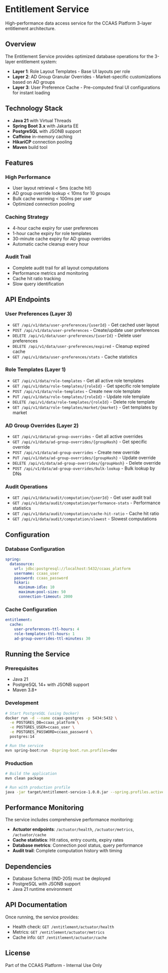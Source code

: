 # Entitlement Service

High-performance data access service for the CCAAS Platform 3-layer entitlement architecture.

## Overview

The Entitlement Service provides optimized database operations for the 3-layer entitlement system:

- **Layer 1**: Role Layout Templates - Base UI layouts per role
- **Layer 2**: AD Group Granular Overrides - Market-specific customizations based on AD groups
- **Layer 3**: User Preference Cache - Pre-computed final UI configurations for instant loading

## Technology Stack

- **Java 21** with Virtual Threads
- **Spring Boot 3.x** with Jakarta EE
- **PostgreSQL** with JSONB support
- **Caffeine** in-memory caching
- **HikariCP** connection pooling
- **Maven** build tool

## Features

### High Performance
- User layout retrieval < 5ms (cache hit)
- AD group override lookup < 10ms for 10 groups
- Bulk cache warming < 100ms per user
- Optimized connection pooling

### Caching Strategy
- 4-hour cache expiry for user preferences
- 1-hour cache expiry for role templates
- 30-minute cache expiry for AD group overrides
- Automatic cache cleanup every hour

### Audit Trail
- Complete audit trail for all layout computations
- Performance metrics and monitoring
- Cache hit ratio tracking
- Slow query identification

## API Endpoints

### User Preferences (Layer 3)
- `GET /api/v1/data/user-preferences/{userId}` - Get cached user layout
- `POST /api/v1/data/user-preferences` - Create/update user preferences
- `DELETE /api/v1/data/user-preferences/{userId}` - Delete user preferences
- `DELETE /api/v1/data/user-preferences/expired` - Cleanup expired cache
- `GET /api/v1/data/user-preferences/stats` - Cache statistics

### Role Templates (Layer 1)
- `GET /api/v1/data/role-templates` - Get all active role templates
- `GET /api/v1/data/role-templates/{roleId}` - Get specific role template
- `POST /api/v1/data/role-templates` - Create new role template
- `PUT /api/v1/data/role-templates/{roleId}` - Update role template
- `DELETE /api/v1/data/role-templates/{roleId}` - Delete role template
- `GET /api/v1/data/role-templates/market/{market}` - Get templates by market

### AD Group Overrides (Layer 2)
- `GET /api/v1/data/ad-group-overrides` - Get all active overrides
- `GET /api/v1/data/ad-group-overrides/{groupHash}` - Get specific override
- `POST /api/v1/data/ad-group-overrides` - Create new override
- `PUT /api/v1/data/ad-group-overrides/{groupHash}` - Update override
- `DELETE /api/v1/data/ad-group-overrides/{groupHash}` - Delete override
- `POST /api/v1/data/ad-group-overrides/bulk-lookup` - Bulk lookup by DNs

### Audit Operations
- `GET /api/v1/data/audit/computation/{userId}` - Get user audit trail
- `GET /api/v1/data/audit/computation/performance-stats` - Performance statistics
- `GET /api/v1/data/audit/computation/cache-hit-ratio` - Cache hit ratio
- `GET /api/v1/data/audit/computation/slowest` - Slowest computations

## Configuration

### Database Configuration
```yaml
spring:
  datasource:
    url: jdbc:postgresql://localhost:5432/ccaas_platform
    username: ccaas_user
    password: ccaas_password
    hikari:
      minimum-idle: 10
      maximum-pool-size: 50
      connection-timeout: 2000
```

### Cache Configuration
```yaml
entitlement:
  cache:
    user-preferences-ttl-hours: 4
    role-templates-ttl-hours: 1
    ad-group-overrides-ttl-minutes: 30
```

## Running the Service

### Prerequisites
- Java 21
- PostgreSQL 14+ with JSONB support
- Maven 3.8+

### Development
```bash
# Start PostgreSQL (using Docker)
docker run -d --name ccaas-postgres -p 5434:5432 \
  -e POSTGRES_DB=ccaas_platform \
  -e POSTGRES_USER=ccaas_user \
  -e POSTGRES_PASSWORD=ccaas_password \
  postgres:14

# Run the service
mvn spring-boot:run -Dspring-boot.run.profiles=dev
```

### Production
```bash
# Build the application
mvn clean package

# Run with production profile
java -jar target/entitlement-service-1.0.0.jar --spring.profiles.active=prod
```

## Performance Monitoring

The service includes comprehensive performance monitoring:

- **Actuator endpoints**: `/actuator/health`, `/actuator/metrics`, `/actuator/cache`
- **Cache statistics**: Hit ratios, entry counts, expiry rates
- **Database metrics**: Connection pool status, query performance
- **Audit trail**: Complete computation history with timing

## Dependencies

- Database Schema (IND-205) must be deployed
- PostgreSQL with JSONB support
- Java 21 runtime environment

## API Documentation

Once running, the service provides:
- Health check: `GET /entitlement/actuator/health`
- Metrics: `GET /entitlement/actuator/metrics`
- Cache info: `GET /entitlement/actuator/cache`

## License

Part of the CCAAS Platform - Internal Use Only

